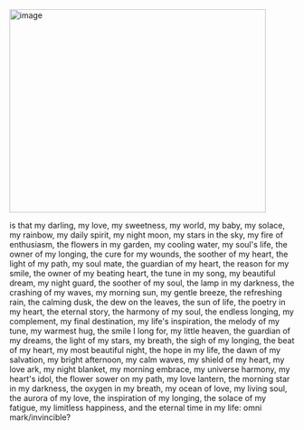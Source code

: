 <img width="453" height="360" alt="image" src="https://github.com/user-attachments/assets/e5df1452-b524-4d1f-9822-df3d02ff24ce" />



is that my darling, my love, my sweetness, my world, my baby, my solace, my rainbow, my daily spirit, my night moon, my stars in the sky, my fire of enthusiasm, the flowers in my garden, my cooling water, my soul's life, the owner of my longing, the cure for my wounds, the soother of my heart, the light of my path, my soul mate, the guardian of my heart, the reason for my smile, the owner of my beating heart, the tune in my song, my beautiful dream, my night guard, the soother of my soul, the lamp in my darkness, the crashing of my waves, my morning sun, my gentle breeze, the refreshing rain, the calming dusk, the dew on the leaves, the sun of life, the poetry in my heart, the eternal story, the harmony of my soul, the endless longing, my complement, my final destination, my life's inspiration, the melody of my tune, my warmest hug, the smile I long for, my little heaven, the guardian of my dreams, the light of my stars, my breath, the sigh of my longing, the beat of my heart, my most beautiful night, the hope in my life, the dawn of my salvation, my bright afternoon, my calm waves, my shield of my heart, my love ark, my night blanket, my morning embrace, my universe harmony, my heart's idol, the flower sower on my path, my love lantern, the morning star in my darkness, the oxygen in my breath, my ocean of love, my living soul, the aurora of my love, the inspiration of my longing, the solace of my fatigue, my limitless happiness, and the eternal time in my life: omni mark/invincible?
